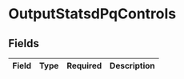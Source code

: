# OutputStatsdPqControls


## Fields

| Field       | Type        | Required    | Description |
| ----------- | ----------- | ----------- | ----------- |